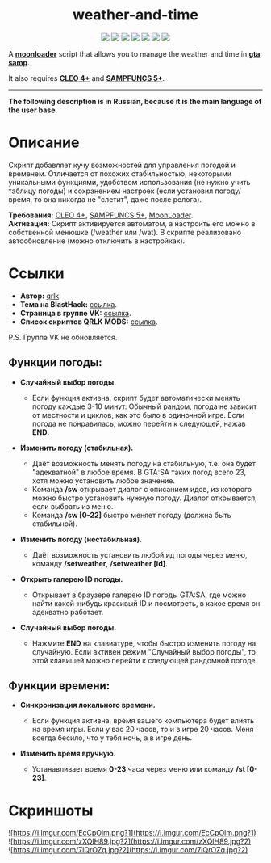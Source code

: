 <h1 align="center">weather-and-time</h1>

<p align="center">

<img src="https://img.shields.io/badge/made%20for-GTA%20SA--MP-blue" >

<img src="https://img.shields.io/badge/Server-Any-red">

<img src="https://img.shields.io/badge/dynamic/json?color=blueviolet&label=users%20%28active%29&query=result&url=http%3A%2F%2Fqrlk.me%2Fdev%2Fmoonloader%2Fusers_active.php%3Fscript%3Dwat">

<img src="https://img.shields.io/badge/dynamic/json?color=blueviolet&label=users%20%28all%20time%29&query=result&url=http%3A%2F%2Fqrlk.me%2Fdev%2Fmoonloader%2Fusers_all.php%3Fscript%3Dwat">

<img src="https://img.shields.io/github/languages/top/qrlk/weather-and-time">

<img src="https://img.shields.io/badge/moonloader-v.026.5--beta-blue" >

<img src="https://img.shields.io/github/license/qrlk/weather-and-time">
</p>


A **[moonloader](https://gtaforums.com/topic/890987-moonloader/)** script that allows you to manage the weather and time in **[gta samp](https://sa-mp.com/)**.  

It also requires **[CLEO 4+](http://cleo.li/?lang=ru)** and **[SAMPFUNCS 5+](https://blast.hk/threads/17/)**.

---

**The following description is in Russian, because it is the main language of the user base**.

# Описание 
Скрипт добавляет кучу возможностей для управления погодой и временем. Отличается от похожих стабильностью, некоторыми уникальными функциями, удобством использования (не нужно учить таблицу погоды) и сохранением настроек (если установил погоду/время, то она никогда не "слетит", даже после релога).

**Требования:** [CLEO 4+](http://cleo.li/?lang=ru), [SAMPFUNCS 5+](https://blast.hk/threads/17/), [MoonLoader](https://blast.hk/threads/13305/).  
**Активация:** Скрипт активируется автоматом, а настроить его можно в собственной менюшке (/weather или /wat). В скрипте реализовано автообновление (можно отключить в настройках).  


# Ссылки
* **Автор:** [qrlk](https://qrlk.me/).  
* **Тема на BlastHack:** [ссылка](https://www.blast.hk/threads/19459/).
* **Страница в группе VK:** [ссылка](https://vk.com/qrlk.mods?w=page-168860334_54271682).
* **Список скриптов QRLK MODS:** [ссылка](https://vk.com/qrlk.mods?w=page-168860334_54271482).

P.S. Группа VK не обновляется.
## Функции погоды:

* **Случайный выбор погоды.**
  * Если функция активна, скрипт будет автоматически менять погоду каждые 3-10 минут. Обычный рандом, погода не зависит от местности и циклов, как это было в одиночной игре. Если погода не понравилась, можно перейти к следующей, нажав **END**.

* **Изменить погоду (стабильная).**
  * Даёт возможность менять погоду на стабильную, т.е. она будет "адекватной" в любое время. В GTA:SA таких погод всего 23, хотя можно установить любое значение.
  + Команда **/sw** открывает диалог с описанием идов, из которого можно быстро установить нужную погоду. Диалог открывается, если выбрать из меню.
  * Команда **/sw [0-22]** быстро меняет погоду (должна быть стабильной).

* **Изменить погоду (нестабильная).**
  * Даёт возможность установить любой ид погоды через меню, команду **/setweather**, **/setweather [id]**.

* **Открыть галерею ID погоды.**
  * Открывает в браузере галерею ID погоды GTA:SA, где можно найти какой-нибудь красивый ID и посмотреть, в какое время он адекватно работает.

* **Случайный выбор погоды.**
  * Нажмите **END** на клавиатуре, чтобы быстро изменить погоду на случайную. Если активен режим "Случайный выбор погоды", то этой клавишей можно перейти к следующей рандомной погоде.


## Функции времени:

* **Синхронизация локального времени.**
  * Если функция активна, время вашего компьютера будет влиять на время игры. Если у вас 20 часов, то и в игре 20 часов. Меня всегда бесило, что у тебя ночь, а в игре день.

* **Изменить время вручную.**
  * Устанавливает время **0-23** часа через меню или команду **/st [0-23]**.

# Скриншоты
![https://i.imgur.com/EcCpOim.png?1](https://i.imgur.com/EcCpOim.png?1)  
![https://i.imgur.com/zXQlH89.jpg?2](https://i.imgur.com/zXQlH89.jpg?2)  
![https://i.imgur.com/7lQrOZq.jpg?2](https://i.imgur.com/7lQrOZq.jpg?2)  
